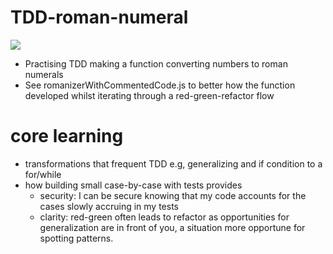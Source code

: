 # TDD-roman-numeral

![](https://media.giphy.com/media/gw3IWyGkC0rsazTi/giphy.gif)

- Practising TDD making a function converting numbers to roman numerals
- See romanizerWithCommentedCode.js to better how the function developed whilst iterating through a red-green-refactor flow

# core learning

- transformations that frequent TDD e.g, generalizing and if condition to a for/while
- how building small case-by-case with tests provides
  - security: I can be secure knowing that my code accounts for the cases slowly accruing in my tests
  - clarity: red-green often leads to refactor as opportunities for generalization are in front of you, a situation more opportune for spotting patterns.
